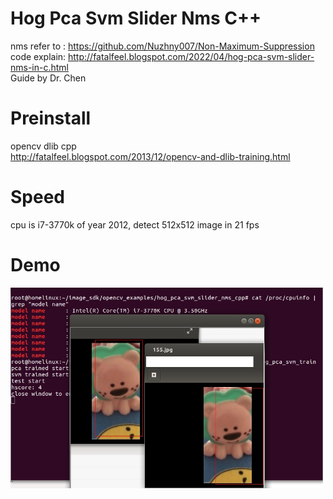 # Hog Pca Svm Slider Nms C++
nms refer to : https://github.com/Nuzhny007/Non-Maximum-Suppression  
code explain: http://fatalfeel.blogspot.com/2022/04/hog-pca-svm-slider-nms-in-c.html  
Guide by Dr. Chen
# Preinstall
opencv dlib cpp  
http://fatalfeel.blogspot.com/2013/12/opencv-and-dlib-training.html
# Speed
cpu is i7-3770k of year 2012, detect 512x512 image in 21 fps
# Demo
<img src="./demo.jpg" width="500px"/>
